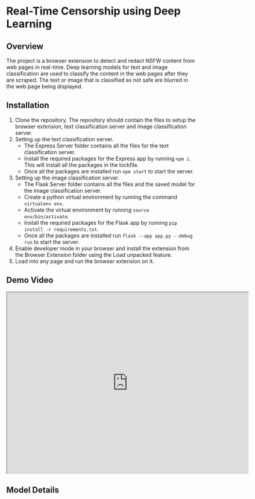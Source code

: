 # Real-Time Censorship using Deep Learning

## Overview

The project is a browser extension to detect and redact NSFW content from web pages in real-time. Deep learning models for text and image classification are used to classify the content in the web pages after they are scraped. The text or image that is classified as not safe are blurred in the web page being displayed.

## Installation

1. Clone the repository. The repository should contain the files to setup the browser extension, text classification server and image classification server.
2. Setting up the text classification server.
   * The Express Server folder contains all the files for the text classification server.
   * Install the required packages for the Express app by running ```npm i```. This will install all the packages in the lockfile.
   * Once all the packages are installed run ```npm start``` to start the server.
3. Setting up the image classification server.
   * The Flask Server folder contains all the files and the saved model for the image classification server.
   * Create a python virtual environment by running the command ```virtualenv env```.
   * Activate the virtual environment by running ```source env/bin/activate```.
   * Install the required packages for the Flask app by running ```pip install -r requirements.txt```.
   * Once all the packages are installed run ```flask --app app.py --debug run``` to start the server.
4. Enable developer mode in your browser and install the extension from the Browser Extension folder using the Load unpacked feature.
5. Load into any page and run the browser extension on it.

## Demo Video

<iframe src="https://drive.google.com/file/d/1fJ_ETrYDe968CxkZ6eo-Q4IIlgwczwNv/preview" width="640" height="480"></iframe>

## Model Details
